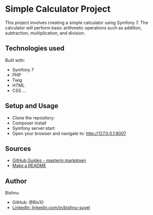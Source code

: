 # Simple Calculator Project

This project involves creating a simple calculator using Symfony 7. The calculator will perform basic arithmetic operations such as addition, subtraction, multiplication, and division.


## Technologies used
Built with:
- Symfony 7
- PHP
- Twig
- HTML
- CSS
...

## Setup and Usage
- Clone the repository:
- Composer install
- Symfony server:start
- Open your browser and navigate to:
http://127.0.0.1:8007

## Sources  

- [GitHub Guides - masterin markdown](https://guides.github.com/features/mastering-markdown/)
- [Make a README](https://www.makeareadme.com/)

## Author
Bishnu

- GitHub: @Bis10
- [LinkedIn: linkedin.com/in/bishnu-suyel](https://www.linkedin.com/in/bishnu-suyel/)
